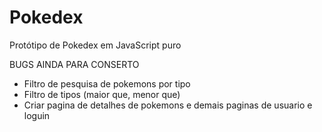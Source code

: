 # Pokedex
Protótipo de Pokedex em JavaScript puro

BUGS AINDA PARA CONSERTO
- Filtro de pesquisa de pokemons por tipo
- Filtro de tipos (maior que, menor que)
- Criar pagina de detalhes de pokemons e demais paginas de usuario e loguin